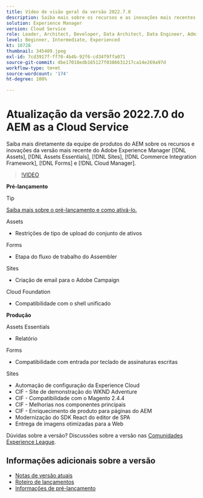 ```yaml
---
title: Vídeo de visão geral da versão 2022.7.0
description: Saiba mais sobre os recursos e as inovações mais recentes da versão 2022-7-0 para o Adobe Experience Manager  [!DNL Assets Essentials], [!DNL Sites], [!DNL Screens], [!DNL Forms]  e  [!DNL Cloud Foundation].
solution: Experience Manager
version: Cloud Service
role: Leader, Architect, Developer, Data Architect, Data Engineer, Admin, User
level: Beginner, Intermediate, Experienced
kt: 10728
thumbnail: 345409.jpeg
exl-id: 7cd3917f-ff70-4b4b-92f6-cd34f9ffa071
source-git-commit: dbe17018edb165127f0386631217ca14e269a97d
workflow-type: tm+mt
source-wordcount: '174'
ht-degree: 100%

---
```



# Atualização da versão 2022.7.0 do AEM as a Cloud Service

Saiba mais diretamente da equipe de produtos do AEM sobre os recursos e inovações da versão mais recente do Adobe Experience Manager [!DNL Assets], [!DNL Assets Essentials], [!DNL Sites], [!DNL Commerce Integration Framework], [!DNL Forms] e [!DNL Cloud Manager].

>[!VIDEO](https://video.tv.adobe.com/v/345409/?quality=12&learn=on)

**Pré-lançamento**

>[!TIP]
>
>[Saiba mais sobre o pré-lançamento e como ativá-lo.](https://experienceleague.adobe.com/docs/experience-manager-cloud-service/content/release-notes/prerelease.html?lang=pt-BR)

Assets

* Restrições de tipo de upload do conjunto de ativos

Forms

* Etapa do fluxo de trabalho do Assembler

Sites

* Criação de email para o Adobe Campaign

Cloud Foundation

* Compatibilidade com o shell unificado

**Produção**

Assets Essentials

* Relatório

Forms

* Compatibilidade com entrada por teclado de assinaturas escritas

Sites

* Automação de configuração da Experience Cloud
* CIF - Site de demonstração do WKND Adventure
* CIF - Compatibilidade com o Magento 2.4.4
* CIF - Melhorias nos componentes principais
* CIF - Enriquecimento de produto para páginas do AEM
* Modernização do SDK React do editor de SPA
* Entrega de imagens otimizadas para a Web

Dúvidas sobre a versão?  Discussões sobre a versão nas [Comunidades Experience League](https://adobe.ly/3paYDAo).

## Informações adicionais sobre a versão

* [Notas de versão atuais](https://experienceleague.adobe.com/docs/experience-manager-cloud-service/content/release-notes/home.html?lang=pt-BR)
* [Roteiro de lançamentos](https://experienceleague.adobe.com/docs/experience-manager-release-information/aem-release-updates/update-releases-roadmap.html?lang=pt-BR)
* [Informações de pré-lançamento](https://experienceleague.adobe.com/docs/experience-manager-cloud-service/content/release-notes/prerelease.html)
